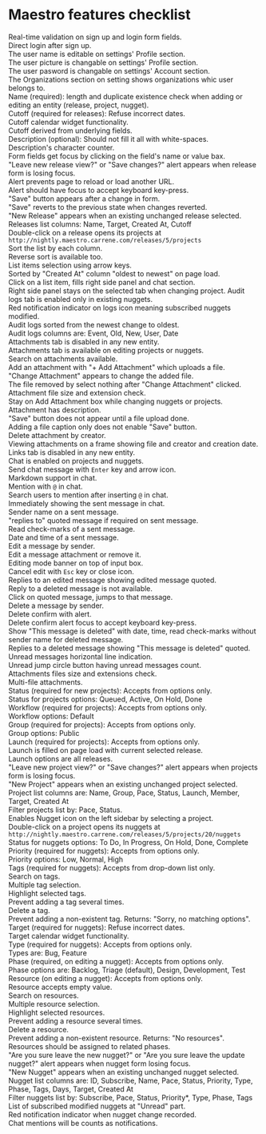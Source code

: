 # Maestro features checklist

Real-time validation on sign up and login form fields.  
Direct login after sign up.  
The user name is editable on settings' Profile section.  
The user picture is changable on settings' Profile section.  
The user pasword is changable on settings' Account section.  
The Organizations section on setting shows organizations whic user belongs to.  
Name (required): length and duplicate existence check when adding or editing
an entity (release, project, nugget).  
Cutoff (required for releases): Refuse incorrect dates.  
Cutoff calendar widget functionality.  
Cutoff derived from underlying fields.  
Description (optional): Should not fill it all with white-spaces.  
Description's character counter.  
Form fields get focus by clicking on the field's name or value bax.  
"Leave new release view?" or "Save changes?" alert appears when release form is
losing focus.  
Alert prevents page to reload or load another URL.  
Alert should have focus to accept keyboard key-press.  
"Save" button appears after a change in form.  
"Save" reverts to the previous state when changes reverted.  
"New Release" appears when an existing unchanged release selected.  
Releases list columns: Name, Target, Created At, Cutoff  
Double-click on a release opens its projects at 
`http://nightly.maestro.carrene.com/releases/5/projects`  
Sort the list by each column.  
Reverse sort is available too.  
List items selection using arrow keys.  
Sorted by "Created At" column "oldest to newest" on page load.  
Click on a list item, fills right side panel and chat section.  
Right side panel stays on the selected tab when changing project.
Audit logs tab is enabled only in existing nuggets.  
Red notification indicator on logs icon meaning subscribed nuggets modified.  
Audit logs sorted from the newest change to oldest.  
Audit logs columns are: Event, Old, New, User, Date  
Attachments tab is disabled in any new entity.  
Attachments tab is available on editing projects or nuggets.  
Search on attachments available.  
Add an attachment with "+ Add Attachment" which uploads a file.  
"Change Attachment" appears to change the added file.  
The file removed by select nothing after "Change Attachment" clicked.  
Attachment file size and extension check.  
Stay on Add Attachment box while changing nuggets or projects.  
Attachment has description.  
"Save" button does not appear until a file upload done.  
Adding a file caption only does not enable "Save" button.  
Delete attachment by creator.  
Viewing attachments on a frame showing file and creator and creation date.  
Links tab is disabled in any new entity.  
Chat is enabled on projects and nuggets.  
Send chat message with `Enter` key and arrow icon.  
Markdown support in chat.  
Mention with `@` in chat.  
Search users to mention after inserting `@` in chat.  
Immediately showing the sent message in chat.  
Sender name on a sent message.  
"replies  to" quoted message if required on sent message.  
Read check-marks of a sent message.  
Date and time of a sent message.  
Edit a message by sender.  
Edit a message attachment or remove it.  
Editing mode banner on top of input box.  
Cancel edit with `Esc` key or close icon.  
Replies to an edited message showing edited message quoted.  
Reply to a deleted message is not available.  
Click on quoted message, jumps to that message.  
Delete a message by sender.  
Delete confirm with alert.  
Delete confirm alert focus to accept keyboard key-press.  
Show "This message is deleted" with date, time, read check-marks without sender 
name for deleted message.  
Replies to a deleted message showing "This message is deleted" quoted.  
Unread messages horizontal line indication.  
Unread jump circle button having unread messages count.  
Attachments files size and extensions check.  
Multi-file attachments.  
Status (required for new projects): Accepts from options only.  
Status for projects options: Queued, Active, On Hold, Done  
Workflow (required for projects): Accepts from options only.  
Workflow options: Default  
Group (required for projects): Accepts from options only.  
Group options: Public  
Launch (required for projects): Accepts from options only.  
Launch is filled on page load with current selected release.  
Launch options are all releases.  
"Leave new project view?" or "Save changes?" alert appears when projects form 
is losing focus.  
"New Project" appears when an existing unchanged project selected.  
Project list columns are: Name, Group, Pace, Status, Launch, Member, Target, 
  Created At  
Filter projects list by: Pace, Status.  
Enables Nugget icon on the left sidebar by selecting a project.  
Double-click on a project opens its nuggets at 
`http://nightly.maestro.carrene.com/releases/5/projects/20/nuggets`  
Status for nuggets options: To Do, In Progress, On Hold, Done, Complete  
Priority (required for nuggets): Accepts from options only.  
Priority options: Low, Normal, High  
Tags (required for nuggets): Accepts from drop-down list only.  
Search on tags.  
Multiple tag selection.  
Highlight selected tags.  
Prevent adding a tag several times.  
Delete a tag.  
Prevent adding a non-existent tag. Returns: "Sorry, no matching options".  
Target (required for nuggets): Refuse incorrect dates.  
Target calendar widget functionality.  
Type (required for nuggets): Accepts from options only.  
Types are: Bug, Feature  
Phase (required, on editing a nugget): Accepts from options only.  
Phase options are: Backlog, Triage (default), Design, Development, Test  
Resource (on editing a nugget): Accepts from options only.  
Resource accepts empty value.  
Search on resources.  
Multiple resource selection.  
Highlight selected resources.  
Prevent adding a resource several times.  
Delete a resource.  
Prevent adding a non-existent resource. Returns: "No resources".  
Resources should be assigned to related phases.  
"Are you sure leave the new nugget?" or "Are you sure leave the update nugget?" 
alert appears when nugget form losing focus.  
"New Nugget" appears when an existing unchanged nugget selected.  
Nugget list columns are: ID, Subscribe, Name, Pace, Status, Priority, Type, 
Phase, Tags, Days, Target, Created At  
Filter nuggets list by: Subscribe, Pace, Status, Priority*, Type, Phase, Tags  
List of subscribed modified nuggets at "Unread" part.  
Red notification indicator when nugget change recorded.  
Chat mentions will be counts as notifications.  

